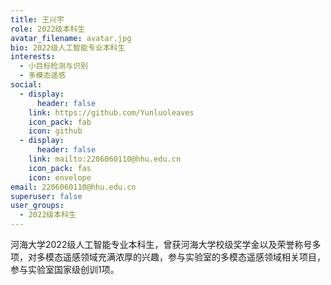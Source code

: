 ```yaml
---
title: 王兴宇
role: 2022级本科生
avatar_filename: avatar.jpg
bio: 2022级人工智能专业本科生
interests:
  - 小目标检测与识别
  - 多模态遥感
social:
  - display:
      header: false
    link: https://github.com/Yunluoleaves
    icon_pack: fab
    icon: github
  - display:
      header: false
    link: mailto:2206060110@hhu.edu.cn
    icon_pack: fas
    icon: envelope
email: 2206060110@hhu.edu.cn
superuser: false
user_groups:
  - 2022级本科生
---
```

河海大学2022级人工智能专业本科生，曾获河海大学校级奖学金以及荣誉称号多项，对多模态遥感领域充满浓厚的兴趣，参与实验室的多模态遥感领域相关项目，参与实验室国家级创训1项。
